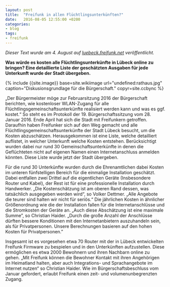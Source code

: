 ```yaml
---
layout: post
title:  "Freifunk in allen Flüchtlingsunterkünften?"
date:   2016-08-05 12:55:00 +0200
categories:
- blog
tags:
- freifunk
---
```


*Dieser Text wurde am 4. August auf [luebeck.freifunk.net](http://luebeck.freifunk.net/2016/08/04/fluechtlingsunterkuenfte.html) veröffentlicht.*

**Was würde es kosten alle Flüchtlingsunterkünfte in Lübeck online zu bringen? Eine detaillierte Liste der geschätzten Ausgaben für jede Unterkunft wurde der Stadt übergeben.**

{% include {{site.image}} base=site.wikiimage url="undefined:rathaus.jpg" caption="Diskusionsgrundlage für die Bürgerschaft." copyr=site.ccbync %}

„Der Bürgermeister möge zur Februarsitzung 2016 der Bürgerschaft berichten, wie kostenloser WLAN-Zugang für alle Flüchtlingsgemeinschaftsunterkünfte realisiert werden kann und was es ggf. kostet.“ So steht es im Protokoll der 19. Bürgerschaftssitzung vom 28. Januar 2016. Ende April hat sich die Stadt mit Freifunkern getroffen. Daraufhin haben Freifunker sich auf den Weg gemacht und alle Flüchtlingsgemeinschaftsunterkünfte der Stadt Lübeck besucht, um die Kosten abzuschätzen. Herausgekommen ist eine Liste, welche detailliert auflistet, in welcher Unterkunft welche Kosten entstehen. Berücksichtigt wurden dabei nur rund 30 Gemeinschaftsunterkünfte in denen die Geflüchteten nicht auf eigenen Namen einen Internetanschluss anmelden könnten. Diese Liste wurde jetzt der Stadt übergeben.

Für die rund 30 Unterkünfte wurden durch die Ehrenamtlichen dabei Kosten im unteren fünfstelligen Bereich für die einmalige Installation geschätzt. Dabei entfallen zwei Drittel auf die eigentlichen Geräte (Insbesondere Router und Kabel), der Rest ist für eine professionelle Installation durch Handwerker. „Die Kostenschätzung ist am oberen Rand dessen, was tatsächlich ausgegeben werden wird“, so Volker Dettmer. „Alle Angebote die teurer sind halten wir nicht für seriös.“ Die jährlichen Kosten in ähnlicher Größenordnung wie die der Installation fallen für die Internetanschlüsse und die Stromkosten der Geräte an. „Auch diese Abschätzung ist eine maximale Summe”, so Christian Haider. „Durch die große Anzahl der Anschlüsse dürften bessere Konditionen mit den Internetanbietern auszuhandeln sein, als für Privatpersonen. Unsere Berechnungen basieren auf den hohen Kosten für Privatpersonen.”

Insgesamt ist es vorgesehen etwa 70 Router mit der in Lübeck entwickelten Freifunk Firmware zu bespielen und in den Unterkünften aufzustellen. Diese ermöglichen es etwa 2000 Bewohnern und ihren Nachbarn online zu gehen. „Mit Freifunk können die Bewohner Kontakt mit ihren Angehörigen im Heimatland halten, aber auch Integrations- und Sprachangebote im Internet nutzen“ so Christian Haider. Wie im Bürgerschaftsbeschluss vom Januar gefordert, erlaubt Freifunk einen zeit- und volumenunbegrenzten Zugang.
